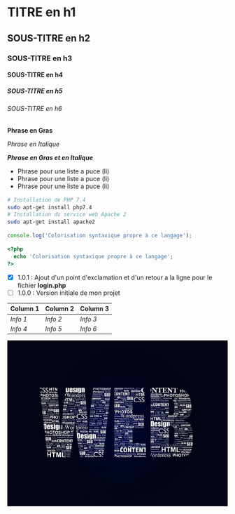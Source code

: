 # TITRE en h1
## SOUS-TITRE en h2
### SOUS-TITRE en h3
#### SOUS-TITRE en h4
##### SOUS-TITRE en h5
###### SOUS-TITRE en h6

__Phrase en Gras__

*Phrase en Italique*

*__Phrase en Gras et en Italique__*

* Phrase pour une liste a puce (li)
* Phrase pour une liste a puce (li)
* Phrase pour une liste a puce (li)

```bash
# Installation de PHP 7.4
sudo apt-get install php7.4
# Installation du service web Apache 2
sudo apt-get install apache2
```

```javascript
console.log('Colorisation syntaxique propre à ce langage');
```

```php
<?php
  echo 'Colorisation syntaxique propre à ce langage';
?>
```

- [x] 1.0.1 : Ajout d'un point d'exclamation et d'un retour a la ligne pour le fichier __login.php__
- [ ] 1.0.0 : Version initiale de mon projet

Column 1|Column 2|Column 3
--------|--------|--------
*Info 1*|*Info 2*|*Info 3*
*Info 4*|*Info 5*|*Info 6*

![projet_image](./web-g036d2af59_640.jpg "projet image")

